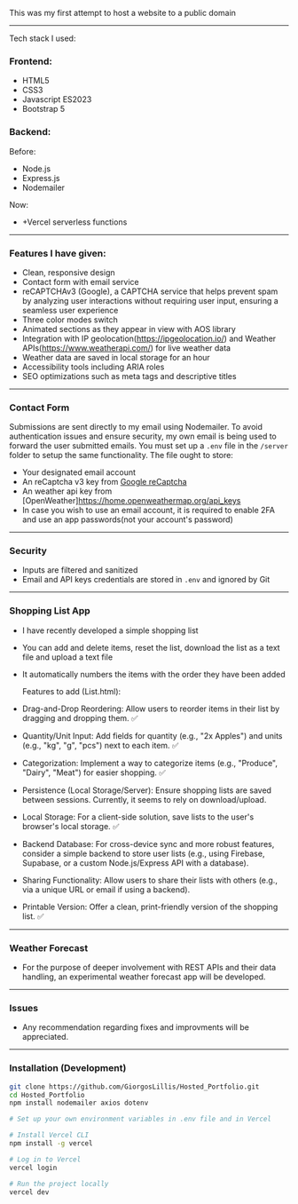 This was my first attempt to host a website to a public domain

---

Tech stack I used:

### Frontend:

- HTML5
- CSS3
- Javascript ES2023
- Bootstrap 5

### Backend:

Before:

- Node.js
- Express.js
- Nodemailer

Now:

- +Vercel serverless functions

---

### Features I have given:

- Clean, responsive design
- Contact form with email service
- reCAPTCHAv3 (Google), a CAPTCHA service that helps prevent spam by analyzing user interactions without requiring user input, ensuring a seamless user experience
- Three color modes switch
- Animated sections as they appear in view with AOS library
- Integration with IP geolocation(https://ipgeolocation.io/) and Weather APIs(https://www.weatherapi.com/) for live weather data
- Weather data are saved in local storage for an hour
- Accessibility tools including ARIA roles
- SEO optimizations such as meta tags and descriptive titles

---

### Contact Form

Submissions are sent directly to my email using Nodemailer. To avoid authentication issues and ensure security, my own email is being used to forward the user submitted emails.
You must set up a `.env` file in the `/server` folder to setup the same functionality. The file ought to store:

- Your designated email account
- An reCaptcha v3 key from [Google reCaptcha](https://cloud.google.com/security/products/recaptcha?hl=el)
- An weather api key from [OpenWeather]https://home.openweathermap.org/api_keys
- In case you wish to use an email account, it is required to enable 2FA and use an app passwords(not your account's password)

---

### Security

- Inputs are filtered and sanitized
- Email and API keys credentials are stored in `.env` and ignored by Git

---

### Shopping List App

- I have recently developed a simple shopping list
- You can add and delete items, reset the list, download the list as a text file and upload a text file
- It automatically numbers the items with the order they have been added

  Features to add (List.html):
- Drag-and-Drop Reordering: Allow users to reorder items in their list by dragging and dropping them.  ✅
- Quantity/Unit Input: Add fields for quantity (e.g., "2x Apples") and units (e.g., "kg", "g", "pcs") next to each item. ✅
- Categorization: Implement a way to categorize items (e.g., "Produce", "Dairy", "Meat") for easier shopping. ✅
- Persistence (Local Storage/Server): Ensure shopping lists are saved between sessions. Currently, it seems to rely on download/upload.
- Local Storage: For a client-side solution, save lists to the user's browser's local storage. ✅
- Backend Database: For cross-device sync and more robust features, consider a simple backend to store user lists (e.g., using Firebase, Supabase, or a custom Node.js/Express API with a database).
- Sharing Functionality: Allow users to share their lists with others (e.g., via a unique URL or email if using a backend).
- Printable Version: Offer a clean, print-friendly version of the shopping list. ✅

---
 
### Weather Forecast

- For the purpose of deeper involvement with REST APIs and their data handling, an experimental weather forecast app will be developed.

---

### Issues

- Any recommendation regarding fixes and improvments will be appreciated.

---

### Installation (Development)

```bash
git clone https://github.com/GiorgosLillis/Hosted_Portfolio.git
cd Hosted_Portfolio
npm install nodemailer axios dotenv

# Set up your own environment variables in .env file and in Vercel 

# Install Vercel CLI
npm install -g vercel

# Log in to Vercel
vercel login

# Run the project locally
vercel dev

```
